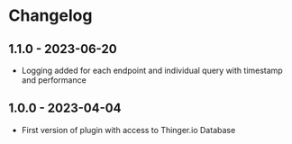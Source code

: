 
# Changelog

## 1.1.0 - 2023-06-20
- Logging added for each endpoint and individual query with timestamp and performance

## 1.0.0 - 2023-04-04
- First version of plugin with access to Thinger.io Database

